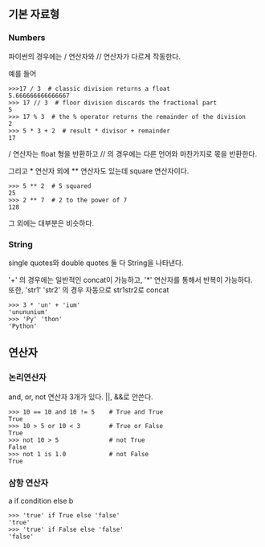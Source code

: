 ## 기본 자료형

### Numbers <br/>
파이썬의 경우에는 / 연산자와 // 연산자가 다르게 작동한다.

예를 들어 
```
>>>17 / 3  # classic division returns a float
5.666666666666667
>>> 17 // 3  # floor division discards the fractional part
5
>>> 17 % 3  # the % operator returns the remainder of the division
2
>>> 5 * 3 + 2  # result * divisor + remainder
17
``` 
/ 연산자는 float 형을 반환하고 // 의 경우에는 다른 언어와 마찬가지로 몫을 반환한다. 


그리고 * 연산자 외에 ** 연산자도 있는데 square 연산자이다. 

```
>>> 5 ** 2  # 5 squared
25
>>> 2 ** 7  # 2 to the power of 7
128
```

그 외에는 대부분은 비슷하다. 

### String
single quotes와 double quotes 둘 다 String을 나타낸다.

'+' 의 경우에는 일반적인 concat이 가능하고, '*' 연산자를 통해서 반복이 가능하다. <br/>
또한, 'str1' 'str2' 의 경우 자동으로 str1str2로 concat 

```
>>> 3 * 'un' + 'ium'
'unununium'
>>> 'Py' 'thon'
'Python'
```
## 연산자  <br/>
### 논리연산자 
and, or, not 연산자 3개가 있다. ||, &&로 안쓴다. 
```
>>> 10 == 10 and 10 != 5    # True and True
True
>>> 10 > 5 or 10 < 3        # True or False
True
>>> not 10 > 5              # not True
False
>>> not 1 is 1.0            # not False
True
```
### 삼항 연산자 

a if condition else b
```
>>> 'true' if True else 'false'
'true'
>>> 'true' if False else 'false'
'false'
```

